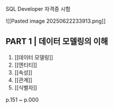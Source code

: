 SQL Developer 자격증 시험

![[Pasted image 20250622233913.png]]

## PART 1 | 데이터 모델링의 이해
1. [[데이터 모델링]]
2. [[엔티티]]
3. [[속성]]
4. [[관계]]
5. [[식별자]]

p.151 ~ p.000


